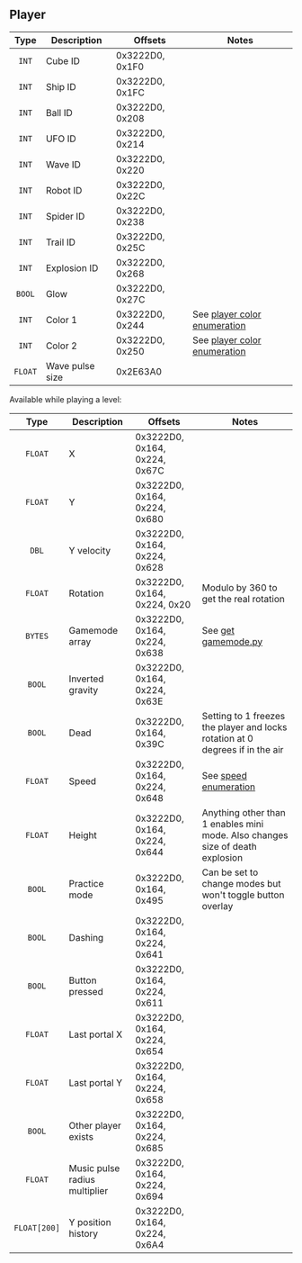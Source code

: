 ## Player

| Type | Description | Offsets | Notes |
| :--: | ----------- | ------- | ----- |
| `INT` | Cube ID | 0x3222D0, 0x1F0 |
| `INT` | Ship ID | 0x3222D0, 0x1FC |
| `INT` | Ball ID | 0x3222D0, 0x208 |
| `INT` | UFO ID | 0x3222D0, 0x214 |
| `INT` | Wave ID | 0x3222D0, 0x220 |
| `INT` | Robot ID | 0x3222D0, 0x22C |
| `INT` | Spider ID | 0x3222D0, 0x238 |
| `INT` | Trail ID | 0x3222D0, 0x25C |
| `INT` | Explosion ID | 0x3222D0, 0x268 |
| `BOOL` | Glow | 0x3222D0, 0x27C |
| `INT` | Color 1 | 0x3222D0, 0x244 | See [player color enumeration](/enumerations/player%20color.md) |
| `INT` | Color 2 | 0x3222D0, 0x250 | See [player color enumeration](/enumerations/player%20color.md) |
| `FLOAT` | Wave pulse size | 0x2E63A0 |

Available while playing a level:

| Type | Description | Offsets | Notes |
| :--: | ----------- | ------- | ----- |
| `FLOAT` | X | 0x3222D0, 0x164, 0x224, 0x67C |
| `FLOAT` | Y | 0x3222D0, 0x164, 0x224, 0x680 |
| `DBL` | Y velocity | 0x3222D0, 0x164, 0x224, 0x628 |
| `FLOAT` | Rotation | 0x3222D0, 0x164, 0x224, 0x20 | Modulo by 360 to get the real rotation |
| `BYTES` | Gamemode array | 0x3222D0, 0x164, 0x224, 0x638 | See [get gamemode.py](scripts/get%20gamemode.py) |
| `BOOL` | Inverted gravity | 0x3222D0, 0x164, 0x224, 0x63E |
| `BOOL` | Dead | 0x3222D0, 0x164, 0x39C | Setting to 1 freezes the player and locks rotation at 0 degrees if in the air |
| `FLOAT` | Speed | 0x3222D0, 0x164, 0x224, 0x648 | See [speed enumeration](/enumerations/speed.md)
| `FLOAT` | Height | 0x3222D0, 0x164, 0x224, 0x644 | Anything other than 1 enables mini mode. Also changes size of death explosion |
| `BOOL` | Practice mode | 0x3222D0, 0x164, 0x495 | Can be set to change modes but won't toggle button overlay |
| `BOOL` | Dashing | 0x3222D0, 0x164, 0x224, 0x641 |
| `BOOL` | Button pressed | 0x3222D0, 0x164, 0x224, 0x611 |
| `FLOAT` | Last portal X | 0x3222D0, 0x164, 0x224, 0x654 |
| `FLOAT` | Last portal Y | 0x3222D0, 0x164, 0x224, 0x658 |
| `BOOL` | Other player exists | 0x3222D0, 0x164, 0x224, 0x685 |
| `FLOAT` | Music pulse radius multiplier | 0x3222D0, 0x164, 0x224, 0x694 |
| `FLOAT[200]` | Y position history | 0x3222D0, 0x164, 0x224, 0x6A4 |